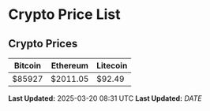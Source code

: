 # Crypto Price List

## Crypto Prices
| Bitcoin | Ethereum | Litecoin |
| ------- | -------- | -------- |
| $85927 | $2011.05 | $92.49 |
**Last Updated:** 2025-03-20 08:31 UTC
**Last Updated:** $DATE$
